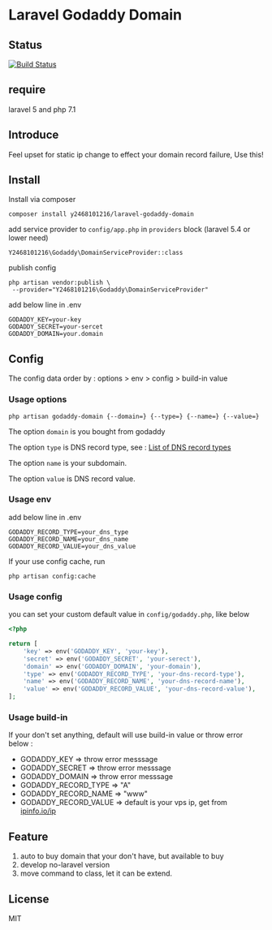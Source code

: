 # Laravel Godaddy Domain

## Status

<a href="https://travis-ci.org/y2468101216/laravel-godaddy-domain.svg">
    <img src="https://api.travis-ci.org/y2468101216/laravel-godaddy-domain.svg" alt="Build Status">
</a>

## require

laravel 5 and php 7.1

## Introduce

Feel upset for static ip change to effect your domain record failure, Use this!

## Install

Install via composer

```
composer install y2468101216/laravel-godaddy-domain
```

add service provider to `config/app.php` in `providers` block (laravel 5.4 or lower need)

```
Y2468101216\Godaddy\DomainServiceProvider::class
```

publish config

```
php artisan vendor:publish \
 --provider="Y2468101216\Godaddy\DomainServiceProvider"
```

add below line in .env

```dotenv
GODADDY_KEY=your-key
GODADDY_SECRET=your-sercet
GODADDY_DOMAIN=your.domain
```

## Config

The config data order by : options > env > config > build-in value

### Usage options

```
php artisan godaddy-domain {--domain=} {--type=} {--name=} {--value=}
```

The option `domain` is you bought from godaddy

The option `type` is DNS record type, 
see : [List of DNS record types](https://en.wikipedia.org/wiki/List_of_DNS_record_types)

The option `name` is your subdomain.

The option `value` is DNS record value.

### Usage env

add below line in .env

```dotenv
GODADDY_RECORD_TYPE=your_dns_type
GODADDY_RECORD_NAME=your_dns_name
GODADDY_RECORD_VALUE=your_dns_value
```

If your use config cache, run

```
php artisan config:cache
```

### Usage config

you can set your custom default value in `config/godaddy.php`, like below

```php
<?php

return [
    'key' => env('GODADDY_KEY', 'your-key'),
    'secret' => env('GODADDY_SECRET', 'your-serect'),
    'domain' => env('GODADDY_DOMAIN', 'your-domain'),
    'type' => env('GODADDY_RECORD_TYPE', 'your-dns-record-type'),
    'name' => env('GODADDY_RECORD_NAME', 'your-dns-record-name'),
    'value' => env('GODADDY_RECORD_VALUE', 'your-dns-record-value'),
];
```

### Usage build-in

If your don't set anything, default will use build-in value or throw error below : 

* GODADDY_KEY => throw error messsage
* GODADDY_SECRET => throw error messsage
* GODADDY_DOMAIN => throw error messsage
* GODADDY_RECORD_TYPE => "A"
* GODADDY_RECORD_NAME => "www"
* GODADDY_RECORD_VALUE => default is your vps ip, get from [ipinfo.io/ip](ipinfo.io/ip)

## Feature

1. auto to buy domain that your don't have, but available to buy
2. develop no-laravel version
3. move command to class, let it can be extend. 

## License

MIT
